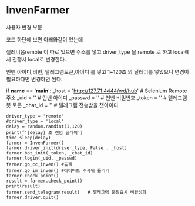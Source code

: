 # InvenFarmer
사용자 변경 부분

코드 하단에 보면 아래와같이 있는데 

셀레니움remote 이 따로 있으면 주소를 넣고 driver_type 을 remote 로 하고  local에서 진행시 local로 변경한다.

인벤 아이디,비번, 텔레그램토큰,아이디 를 넣고 1~120초 의 딜레이를 넣었으니 변경이 필요하다면 변경하면 된다.


if __name__ == '__main__':
    _host = 'http://127.71:4444/wd/hub'  # Selenium Remote 주소
    _uid = ''  # 인벤 아이디
    _passwd = ''  # 인벤 비밀번호
    _token = ''  # 텔레그램봇 토큰
    _chat_id = ''  # 텔레그램 전송받을 챗아이디
    
    driver_type = 'remote'
    #driver_type = 'local'
    delay = random.randint(1,120)
    print(f'{delay} 초 랜덤 딜레이')
    time.sleep(delay)
    farmer = InvenFarmer()
    farmer.driver_init(driver_type, False , _host)
    farmer.bot_init(_token, _chat_id)  
    farmer.login(_uid, _passwd)
    farmer.go_cc_inven() #출첵   
    farmer.go_im_inven() #아이마트 주사위 돌리기
    farmer.check_point()
    result = farmer.check_point()
    print(result)
    farmer.send_telegram(result)   # 텔레그램 불필요시 비활성화
    farmer.driver.quit()
